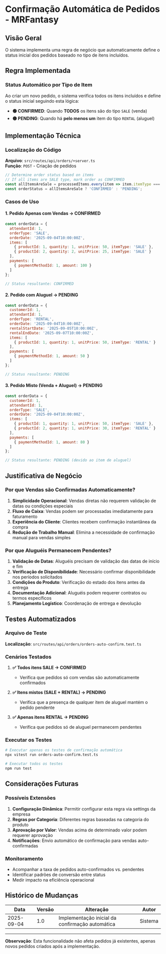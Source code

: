 # Confirmação Automática de Pedidos - MRFantasy

## Visão Geral

O sistema implementa uma regra de negócio que automaticamente define o status inicial dos pedidos baseado no tipo de itens incluídos.

## Regra Implementada

### Status Automático por Tipo de Item

Ao criar um novo pedido, o sistema verifica todos os itens incluídos e define o status inicial seguindo esta lógica:

- **🟢 CONFIRMED**: Quando **TODOS** os itens são do tipo `SALE` (venda)
- **🟡 PENDING**: Quando há **pelo menos um** item do tipo `RENTAL` (aluguel)

## Implementação Técnica

### Localização do Código

**Arquivo**: `src/routes/api/orders/+server.ts`  
**Função**: `POST` - Criação de pedidos

```javascript
// Determine order status based on items
// If all items are SALE type, mark order as CONFIRMED
const allItemsAreSale = processedItems.every(item => item.itemType === 'SALE');
const orderStatus = allItemsAreSale ? 'CONFIRMED' : 'PENDING';
```

### Casos de Uso

#### 1. Pedido Apenas com Vendas → CONFIRMED

```javascript
const orderData = {
  attendantId: 1,
  orderType: 'SALE',
  orderDate: '2025-09-04T10:00:00Z',
  items: [
    { productId: 1, quantity: 1, unitPrice: 50, itemType: 'SALE' },
    { productId: 2, quantity: 2, unitPrice: 25, itemType: 'SALE' }
  ],
  payments: [
    { paymentMethodId: 1, amount: 100 }
  ]
};

// Status resultante: CONFIRMED
```

#### 2. Pedido com Aluguel → PENDING

```javascript
const orderData = {
  customerId: 1,
  attendantId: 1,
  orderType: 'RENTAL',
  orderDate: '2025-09-04T10:00:00Z',
  rentalStartDate: '2025-09-05T10:00:00Z',
  rentalEndDate: '2025-09-07T10:00:00Z',
  items: [
    { productId: 1, quantity: 1, unitPrice: 50, itemType: 'RENTAL' }
  ],
  payments: [
    { paymentMethodId: 1, amount: 50 }
  ]
};

// Status resultante: PENDING
```

#### 3. Pedido Misto (Venda + Aluguel) → PENDING

```javascript
const orderData = {
  customerId: 1,
  attendantId: 1,
  orderType: 'SALE',
  orderDate: '2025-09-04T10:00:00Z',
  items: [
    { productId: 1, quantity: 1, unitPrice: 50, itemType: 'SALE' },
    { productId: 2, quantity: 1, unitPrice: 30, itemType: 'RENTAL' }
  ],
  payments: [
    { paymentMethodId: 1, amount: 80 }
  ]
};

// Status resultante: PENDING (devido ao item de aluguel)
```

## Justificativa de Negócio

### Por que Vendas são Confirmadas Automaticamente?

1. **Simplicidade Operacional**: Vendas diretas não requerem validação de datas ou condições especiais
2. **Fluxo de Caixa**: Vendas podem ser processadas imediatamente para faturamento
3. **Experiência do Cliente**: Clientes recebem confirmação instantânea da compra
4. **Redução de Trabalho Manual**: Elimina a necessidade de confirmação manual para vendas simples

### Por que Aluguéis Permanecem Pendentes?

1. **Validação de Datas**: Aluguéis precisam de validação das datas de início e fim
2. **Verificação de Disponibilidade**: Necessário confirmar disponibilidade nos períodos solicitados
3. **Condições do Produto**: Verificação do estado dos itens antes da entrega
4. **Documentação Adicional**: Aluguéis podem requerer contratos ou termos específicos
5. **Planejamento Logístico**: Coordenação de entrega e devolução

## Testes Automatizados

### Arquivo de Teste

**Localização**: `src/routes/api/orders/orders-auto-confirm.test.ts`

### Cenários Testados

1. **✅ Todos itens SALE → CONFIRMED**
   - Verifica que pedidos só com vendas são automaticamente confirmados

2. **✅ Itens mistos (SALE + RENTAL) → PENDING**
   - Verifica que a presença de qualquer item de aluguel mantém o pedido pendente

3. **✅ Apenas itens RENTAL → PENDING**
   - Verifica que pedidos só de aluguel permanecem pendentes

### Executar os Testes

```bash
# Executar apenas os testes de confirmação automática
npx vitest run orders-auto-confirm.test.ts

# Executar todos os testes
npm run test
```

## Considerações Futuras

### Possíveis Extensões

1. **Configuração Dinâmica**: Permitir configurar esta regra via settings da empresa
2. **Regras por Categoria**: Diferentes regras baseadas na categoria do produto
3. **Aprovação por Valor**: Vendas acima de determinado valor podem requerer aprovação
4. **Notificações**: Envio automático de confirmação para vendas auto-confirmadas

### Monitoramento

- Acompanhar a taxa de pedidos auto-confirmados vs. pendentes
- Identificar padrões de conversão entre status
- Medir impacto na eficiência operacional

## Histórico de Mudanças

| Data | Versão | Alteração | Autor |
|------|--------|-----------|-------|
| 2025-09-04 | 1.0 | Implementação inicial da confirmação automática | Sistema |

---

**Observação**: Esta funcionalidade não afeta pedidos já existentes, apenas novos pedidos criados após a implementação.